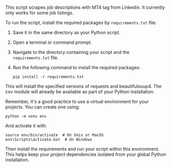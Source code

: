 This script scrapes job descriptions with MT4 tag from Linkedin. It currently only works for some job listings. 

To run the script, install the required packages by `requirements.txt` file:

1. Save it in the same directory as your Python script.
2. Open a terminal or command prompt.
3. Navigate to the directory containing your script and the `requirements.txt` file.
4. Run the following command to install the required packages:

   ```
   pip install -r requirements.txt
   ```

This will install the specified versions of requests and beautifulsoup4. The csv module will already be available as part of your Python installation.

Remember, it's a good practice to use a virtual environment for your projects. You can create one using:

```
python -m venv env
```

And activate it with:

```
source env/bin/activate  # On Unix or MacOS
env\Scripts\activate.bat  # On Windows
```

Then install the requirements and run your script within this environment. This helps keep your project dependencies isolated from your global Python installation.